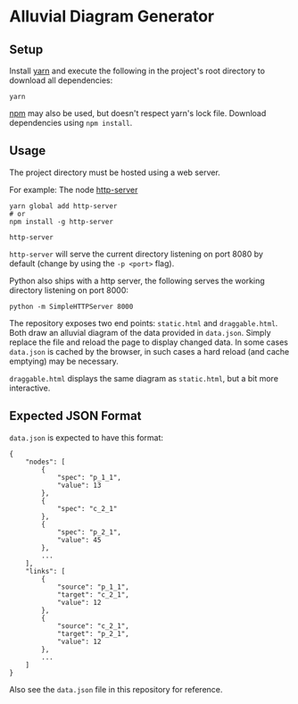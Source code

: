 # Alluvial Diagram Generator

## Setup

Install [yarn](https://yarnpkg.com) and execute the following in the project's
root directory to download all dependencies:

	yarn

[npm](https://www.npmjs.com/) may also be used, but doesn't respect yarn's
lock file. Download dependencies using `npm install`.

## Usage

The project directory must be hosted using a web server.

For example: The node [http-server](https://www.npmjs.com/package/http-server)

	yarn global add http-server
	# or
	npm install -g http-server

	http-server

`http-server` will serve the current directory listening on port
8080 by default (change by using the `-p <port>` flag).

Python also ships with a http server, the following serves the working
directory listening on port 8000:

	python -m SimpleHTTPServer 8000

The repository exposes two end points: `static.html` and `draggable.html`.
Both draw an alluvial diagram of the data provided in `data.json`.
Simply replace the file and reload the page to display changed data.
In some cases `data.json` is cached by the browser, in such cases a hard
reload (and cache emptying) may be necessary.

`draggable.html` displays the same diagram as `static.html`, but a bit more
interactive.


## Expected JSON Format

`data.json` is expected to have this format:

	{
		"nodes": [
			{
				"spec": "p_1_1",
				"value": 13
			},
			{
				"spec": "c_2_1"
			},
			{
				"spec": "p_2_1",
				"value": 45
			},
			...
		],
		"links": [
			{
				"source": "p_1_1",
				"target": "c_2_1",
				"value": 12
			},
			{
				"source": "c_2_1",
				"target": "p_2_1",
				"value": 12
			},
			...
		]
	}

Also see the `data.json` file in this repository for reference.
